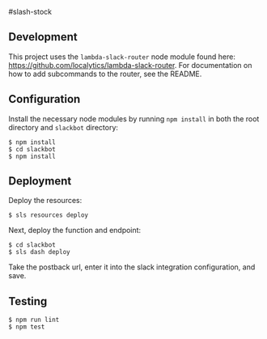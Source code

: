 #slash-stock

## Development

This project uses the `lambda-slack-router` node module found here: <https://github.com/localytics/lambda-slack-router>. For documentation on how to add subcommands to the router, see the README.

## Configuration

Install the necessary node modules by running `npm install` in both the root directory and `slackbot` directory:

    $ npm install
    $ cd slackbot
    $ npm install

## Deployment

Deploy the resources:

    $ sls resources deploy

Next, deploy the function and endpoint:

    $ cd slackbot
    $ sls dash deploy

Take the postback url, enter it into the slack integration configuration, and save.

## Testing

    $ npm run lint
    $ npm test
